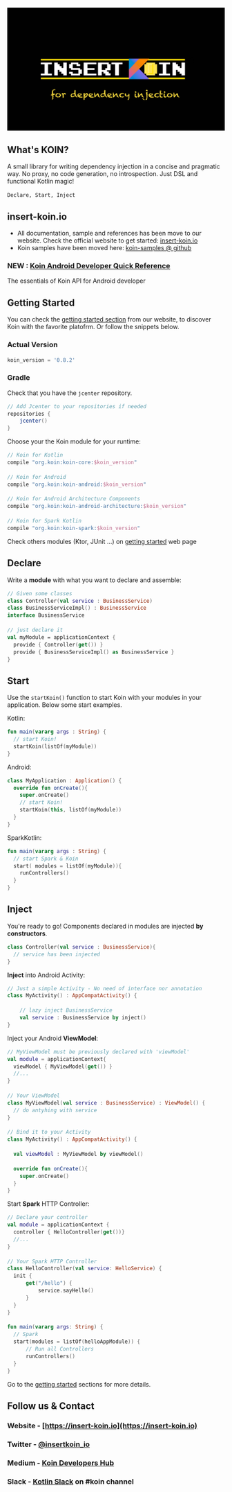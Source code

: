 ![logo](./img/insert_koin.png)

## What's KOIN?

A small library for writing dependency injection in a concise and pragmatic way. No proxy, no code generation, no introspection. Just DSL and functional Kotlin magic!

`Declare, Start, Inject`

## insert-koin.io

* All documentation, sample and references has been move to our website. Check the official website to get started: [insert-koin.io](https://insert-koin.io)
* Koin samples have been moved here: [koin-samples @ github](https://github.com/Ekito/koin-samples)

### NEW : [Koin Android Developer Quick Reference](https://insert-koin.io/docs/1.0/quick-reference/android/)
The essentials of Koin API for Android developer


## Getting Started

You can check the [getting started section](insert-koin.io/docs/1.0/getting-started/introduction/) from our website, to discover Koin with the favorite platofrm. Or follow the snippets below.

### Actual Version

```gradle
koin_version = '0.8.2'
```

### Gradle
Check that you have the `jcenter` repository. 

```gradle
// Add Jcenter to your repositories if needed
repositories {
	jcenter()    
}
```

Choose your the Koin module for your runtime:

```gradle
// Koin for Kotlin
compile "org.koin:koin-core:$koin_version"

// Koin for Android
compile "org.koin:koin-android:$koin_version"

// Koin for Android Architecture Components
compile "org.koin:koin-android-architecture:$koin_version"

// Koin for Spark Kotlin
compile "org.koin:koin-spark:$koin_version"
```

Check others modules (Ktor, JUnit ...) on [getting started](https://insert-koin.io/docs/1.0/getting-started/introduction/) web page

## Declare

Write a **module** with what you want to declare and assemble:

```kotlin
// Given some classes 
class Controller(val service : BusinessService) 
class BusinessServiceImpl() : BusinessService
interface BusinessService

// just declare it 
val myModule = applicationContext { 
  provide { Controller(get()) } 
  provide { BusinessServiceImpl() as BusinessService } 
} 
```

## Start

Use the `startKoin()` function to start Koin with your modules in your application. Below some start examples.

Kotlin:

```kotlin
fun main(vararg args : String) { 
  // start Koin!
  startKoin(listOf(myModule))
} 
```

Android:

```kotlin
class MyApplication : Application() {
  override fun onCreate(){
    super.onCreate()
    // start Koin!
    startKoin(this, listOf(myModule))
  } 
} 
```

SparkKotlin:

```kotlin
fun main(vararg args : String) { 
  // start Spark & Koin
  start( modules = listOf(myModule)){
  	runControllers()
  }
} 
```


## Inject

You're ready to go! Components declared in modules are injected **by constructors**.

```kotlin
class Controller(val service : BusinessService){ 
  // service has been injected 
} 
```

**Inject** into Android Activity:

```kotlin
// Just a simple Activity - No need of interface nor annotation 
class MyActivity() : AppCompatActivity() {

    // lazy inject BusinessService
    val service : BusinessService by inject()
}
```

Inject your Android **ViewModel**:

```kotlin
// MyViewModel must be previously declared with 'viewModel'
val module = applicationContext{
  viewModel { MyViewModel(get()) }
  //...
}

// Your ViewModel
class MyViewModel(val service : BusinessService) : ViewModel() {
  // do antyhing with service
}

// Bind it to your Activity
class MyActivity() : AppCompatActivity() {

  val viewModel : MyViewModel by viewModel()

  override fun onCreate(){
    super.onCreate()
  }
}
```

Start **Spark** HTTP Controller:

```kotlin
// Declare your controller
val module = applicationContext {
  controller { HelloController(get())}
  //...
}

// Your Spark HTTP Controller
class HelloController(val service: HelloService) {
  init {
      get("/hello") {
          service.sayHello()
      }
  }
}

fun main(vararg args: String) {
  // Spark
  start(modules = listOf(helloAppModule)) {
      // Run all Controllers
      runControllers()
  }
}
```

Go to the [getting started](https://insert-koin.io) sections for more details.

## Follow us & Contact

### Website - [https://insert-koin.io](https://insert-koin.io)

### Twitter - [@insertkoin_io](https://twitter.com/insertkoin_io)

### Medium - [Koin Developers Hub](https://medium.com/koin-developers)

### Slack - [Kotlin Slack](https://kotlinlang.org/community/) on **#koin** channel




